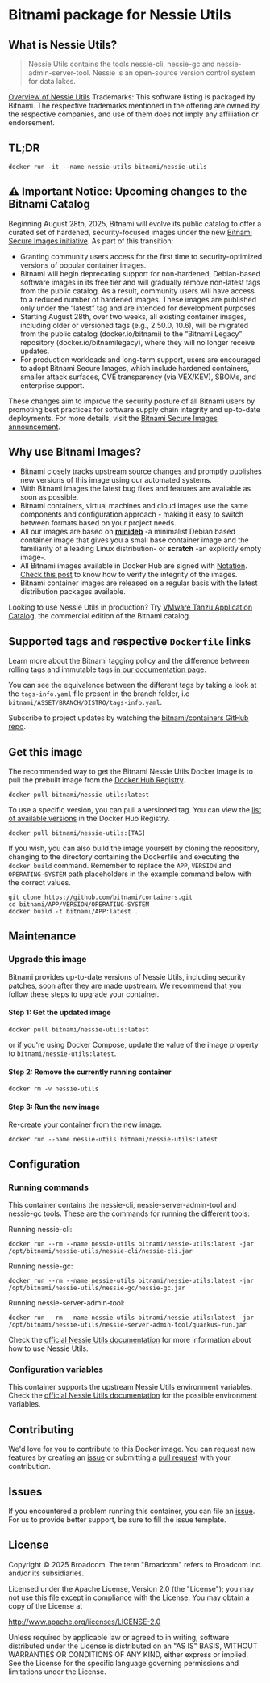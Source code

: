 # Bitnami package for Nessie Utils

## What is Nessie Utils?

> Nessie Utils contains the tools nessie-cli, nessie-gc and nessie-admin-server-tool. Nessie is an open-source version control system for data lakes.

[Overview of Nessie Utils](https://projectnessie.org/)
Trademarks: This software listing is packaged by Bitnami. The respective trademarks mentioned in the offering are owned by the respective companies, and use of them does not imply any affiliation or endorsement.

## TL;DR

```console
docker run -it --name nessie-utils bitnami/nessie-utils
```

## ⚠️ Important Notice: Upcoming changes to the Bitnami Catalog

Beginning August 28th, 2025, Bitnami will evolve its public catalog to offer a curated set of hardened, security-focused images under the new [Bitnami Secure Images initiative](https://news.broadcom.com/app-dev/broadcom-introduces-bitnami-secure-images-for-production-ready-containerized-applications). As part of this transition:
- Granting community users access for the first time to security-optimized versions of popular container images.
- Bitnami will begin deprecating support for non-hardened, Debian-based software images in its free tier and will gradually remove non-latest tags from the public catalog. As a result, community users will have access to a reduced number of hardened images. These images are published only under the “latest” tag and are intended for development purposes
- Starting August 28th, over two weeks, all existing container images, including older or versioned tags (e.g., 2.50.0, 10.6), will be migrated from the public catalog (docker.io/bitnami) to the “Bitnami Legacy” repository (docker.io/bitnamilegacy), where they will no longer receive updates.
- For production workloads and long-term support, users are encouraged to adopt Bitnami Secure Images, which include hardened containers, smaller attack surfaces, CVE transparency (via VEX/KEV), SBOMs, and enterprise support.

These changes aim to improve the security posture of all Bitnami users by promoting best practices for software supply chain integrity and up-to-date deployments. For more details, visit the [Bitnami Secure Images announcement](https://github.com/bitnami/containers/issues/83267).

## Why use Bitnami Images?

* Bitnami closely tracks upstream source changes and promptly publishes new versions of this image using our automated systems.
* With Bitnami images the latest bug fixes and features are available as soon as possible.
* Bitnami containers, virtual machines and cloud images use the same components and configuration approach - making it easy to switch between formats based on your project needs.
* All our images are based on [**minideb**](https://github.com/bitnami/minideb) -a minimalist Debian based container image that gives you a small base container image and the familiarity of a leading Linux distribution- or **scratch** -an explicitly empty image-.
* All Bitnami images available in Docker Hub are signed with [Notation](https://notaryproject.dev/). [Check this post](https://blog.bitnami.com/2024/03/bitnami-packaged-containers-and-helm.html) to know how to verify the integrity of the images.
* Bitnami container images are released on a regular basis with the latest distribution packages available.

Looking to use Nessie Utils in production? Try [VMware Tanzu Application Catalog](https://bitnami.com/enterprise), the commercial edition of the Bitnami catalog.

## Supported tags and respective `Dockerfile` links

Learn more about the Bitnami tagging policy and the difference between rolling tags and immutable tags [in our documentation page](https://techdocs.broadcom.com/us/en/vmware-tanzu/application-catalog/tanzu-application-catalog/services/tac-doc/apps-tutorials-understand-rolling-tags-containers-index.html).

You can see the equivalence between the different tags by taking a look at the `tags-info.yaml` file present in the branch folder, i.e `bitnami/ASSET/BRANCH/DISTRO/tags-info.yaml`.

Subscribe to project updates by watching the [bitnami/containers GitHub repo](https://github.com/bitnami/containers).

## Get this image

The recommended way to get the Bitnami Nessie Utils Docker Image is to pull the prebuilt image from the [Docker Hub Registry](https://hub.docker.com/r/bitnami/nessie-utils).

```console
docker pull bitnami/nessie-utils:latest
```

To use a specific version, you can pull a versioned tag. You can view the [list of available versions](https://hub.docker.com/r/bitnami/nessie-utils/tags/) in the Docker Hub Registry.

```console
docker pull bitnami/nessie-utils:[TAG]
```

If you wish, you can also build the image yourself by cloning the repository, changing to the directory containing the Dockerfile and executing the `docker build` command. Remember to replace the `APP`, `VERSION` and `OPERATING-SYSTEM` path placeholders in the example command below with the correct values.

```console
git clone https://github.com/bitnami/containers.git
cd bitnami/APP/VERSION/OPERATING-SYSTEM
docker build -t bitnami/APP:latest .
```

## Maintenance

### Upgrade this image

Bitnami provides up-to-date versions of Nessie Utils, including security patches, soon after they are made upstream. We recommend that you follow these steps to upgrade your container.

#### Step 1: Get the updated image

```console
docker pull bitnami/nessie-utils:latest
```

or if you're using Docker Compose, update the value of the image property to `bitnami/nessie-utils:latest`.

#### Step 2: Remove the currently running container

```console
docker rm -v nessie-utils
```

#### Step 3: Run the new image

Re-create your container from the new image.

```console
docker run --name nessie-utils bitnami/nessie-utils:latest
```

## Configuration

### Running commands

This container contains the nessie-cli, nessie-server-admin-tool and nessie-gc tools. These are the commands for running the different tools:

Running nessie-cli:

```console
docker run --rm --name nessie-utils bitnami/nessie-utils:latest -jar /opt/bitnami/nessie-utils/nessie-cli/nessie-cli.jar
```

Running nessie-gc:

```console
docker run --rm --name nessie-utils bitnami/nessie-utils:latest -jar /opt/bitnami/nessie-utils/nessie-gc/nessie-gc.jar
```

Running nessie-server-admin-tool:

```console
docker run --rm --name nessie-utils bitnami/nessie-utils:latest -jar /opt/bitnami/nessie-utils/nessie-server-admin-tool/quarkus-run.jar
```

Check the [official Nessie Utils documentation](https://projectnessie.org/) for more information about how to use Nessie Utils.

### Configuration variables

This container supports the upstream Nessie Utils environment variables. Check the [official Nessie Utils documentation](https://projectnessie.org//nessie-utils-latest/configuration/) for the possible environment variables.

## Contributing

We'd love for you to contribute to this Docker image. You can request new features by creating an [issue](https://github.com/bitnami/containers/issues) or submitting a [pull request](https://github.com/bitnami/containers/pulls) with your contribution.

## Issues

If you encountered a problem running this container, you can file an [issue](https://github.com/bitnami/containers/issues/new/choose). For us to provide better support, be sure to fill the issue template.

## License

Copyright &copy; 2025 Broadcom. The term "Broadcom" refers to Broadcom Inc. and/or its subsidiaries.

Licensed under the Apache License, Version 2.0 (the "License");
you may not use this file except in compliance with the License.
You may obtain a copy of the License at

<http://www.apache.org/licenses/LICENSE-2.0>

Unless required by applicable law or agreed to in writing, software
distributed under the License is distributed on an "AS IS" BASIS,
WITHOUT WARRANTIES OR CONDITIONS OF ANY KIND, either express or implied.
See the License for the specific language governing permissions and
limitations under the License.
